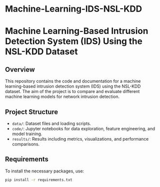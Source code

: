 # Machine-Learning-IDS-NSL-KDD
# Machine Learning-Based Intrusion Detection System (IDS) Using the NSL-KDD Dataset

## Overview
This repository contains the code and documentation for a machine learning-based intrusion detection system (IDS) using the NSL-KDD dataset. The aim of the project is to compare and evaluate different machine learning models for network intrusion detection.

## Project Structure
- `data/`: Dataset files and loading scripts.
- `code/`: Jupyter notebooks for data exploration, feature engineering, and model training.
- `results/`: Results including metrics, visualizations, and performance comparisons.

## Requirements
To install the necessary packages, use:
```bash
pip install -r requirements.txt
